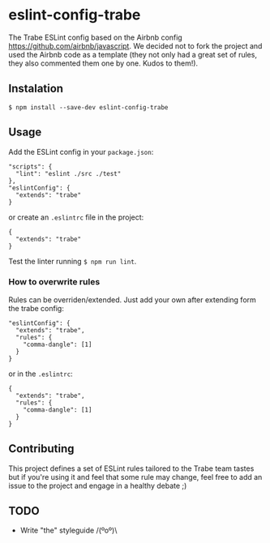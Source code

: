 # eslint-config-trabe

The Trabe ESLint config based on the Airbnb config https://github.com/airbnb/javascript.
We decided not to fork the project and used the Airbnb code as a template (they not only
had a great set of rules, they also commented them one by one. Kudos to them!).

## Instalation

```
$ npm install --save-dev eslint-config-trabe
```

## Usage

Add the  ESLint config in your `package.json`:

```
"scripts": {
  "lint": "eslint ./src ./test"
},
"eslintConfig": {
  "extends": "trabe"
}
```

or create an `.eslintrc` file in the project:

```
{
  "extends": "trabe"
}
```


Test the linter running `$ npm run lint`.

### How to overwrite rules

Rules can be overriden/extended. Just add your own after extending form the trabe config:

```
"eslintConfig": {
  "extends": "trabe",
  "rules": {
    "comma-dangle": [1]
  }
}
```

or in the `.eslintrc`:

```
{
  "extends": "trabe",
  "rules": {
    "comma-dangle": [1]
  }
}
```


## Contributing

This project defines a set of ESLint rules tailored to the Trabe team tastes but if you're using it
and feel that some rule may change, feel free to add an issue to the project and engage in a healthy
debate ;)

## TODO

* Write "the" styleguide /(ºoº)\
